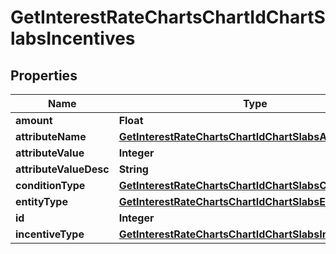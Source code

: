 

# GetInterestRateChartsChartIdChartSlabsIncentives


## Properties

| Name | Type | Description | Notes |
|------------ | ------------- | ------------- | -------------|
|**amount** | **Float** |  |  [optional] |
|**attributeName** | [**GetInterestRateChartsChartIdChartSlabsAttributeName**](GetInterestRateChartsChartIdChartSlabsAttributeName.md) |  |  [optional] |
|**attributeValue** | **Integer** |  |  [optional] |
|**attributeValueDesc** | **String** |  |  [optional] |
|**conditionType** | [**GetInterestRateChartsChartIdChartSlabsConditionType**](GetInterestRateChartsChartIdChartSlabsConditionType.md) |  |  [optional] |
|**entityType** | [**GetInterestRateChartsChartIdChartSlabsEntityType**](GetInterestRateChartsChartIdChartSlabsEntityType.md) |  |  [optional] |
|**id** | **Integer** |  |  [optional] |
|**incentiveType** | [**GetInterestRateChartsChartIdChartSlabsIncentiveType**](GetInterestRateChartsChartIdChartSlabsIncentiveType.md) |  |  [optional] |



